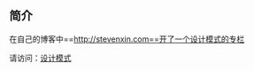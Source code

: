 ## 简介
在自己的博客中==http://stevenxin.com==开了一个设计模式的专栏

请访问：[设计模式](http://stevenxin.com/tags/%E8%AE%BE%E8%AE%A1%E6%A8%A1%E5%BC%8F/)